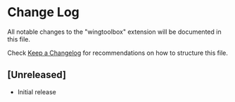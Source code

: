 # Change Log
All notable changes to the "wingtoolbox" extension will be documented in this file.

Check [Keep a Changelog](http://keepachangelog.com/) for recommendations on how to structure this file.

## [Unreleased]
- Initial release